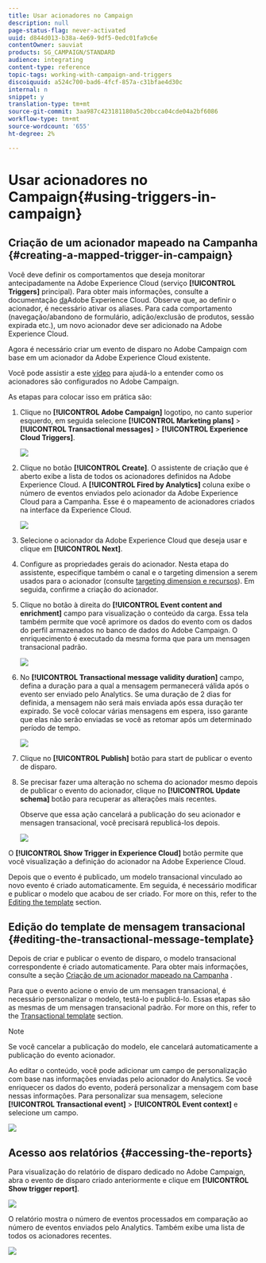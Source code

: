 ```yaml
---
title: Usar acionadores no Campaign
description: null
page-status-flag: never-activated
uuid: d844d013-b38a-4e69-9df5-0edc01fa9c6e
contentOwner: sauviat
products: SG_CAMPAIGN/STANDARD
audience: integrating
content-type: reference
topic-tags: working-with-campaign-and-triggers
discoiquuid: a524c700-bad6-4fcf-857a-c31bfae4d30c
internal: n
snippet: y
translation-type: tm+mt
source-git-commit: 3aa987c423181180a5c20bcca04cde04a2bf6086
workflow-type: tm+mt
source-wordcount: '655'
ht-degree: 2%

---
```



# Usar acionadores no Campaign{#using-triggers-in-campaign}

## Criação de um acionador mapeado na Campanha {#creating-a-mapped-trigger-in-campaign}

Você deve definir os comportamentos que deseja monitorar antecipadamente na Adobe Experience Cloud (serviço **[!UICONTROL Triggers]** principal). Para obter mais informações, consulte a documentação [da](https://marketing.adobe.com/resources/help/en_US/mcloud/triggers.html)Adobe Experience Cloud. Observe que, ao definir o acionador, é necessário ativar os aliases. Para cada comportamento (navegação/abandono de formulário, adição/exclusão de produtos, sessão expirada etc.), um novo acionador deve ser adicionado na Adobe Experience Cloud.

Agora é necessário criar um evento de disparo no Adobe Campaign com base em um acionador da Adobe Experience Cloud existente.

Você pode assistir a este [vídeo](https://helpx.adobe.com/marketing-cloud/how-to/email-marketing.html#step-two) para ajudá-lo a entender como os acionadores são configurados no Adobe Campaign.

As etapas para colocar isso em prática são:

1. Clique no **[!UICONTROL Adobe Campaign]** logotipo, no canto superior esquerdo, em seguida selecione **[!UICONTROL Marketing plans]** > **[!UICONTROL Transactional messages]** > **[!UICONTROL Experience Cloud Triggers]**.

   ![](assets/remarketing_1.png)

1. Clique no botão **[!UICONTROL Create]**. O assistente de criação que é aberto exibe a lista de todos os acionadores definidos na Adobe Experience Cloud. A **[!UICONTROL Fired by Analytics]** coluna exibe o número de eventos enviados pelo acionador da Adobe Experience Cloud para a Campanha. Esse é o mapeamento de acionadores criados na interface da Experience Cloud.

   ![](assets/remarketing_2.png)

1. Selecione o acionador da Adobe Experience Cloud que deseja usar e clique em **[!UICONTROL Next]**.
1. Configure as propriedades gerais do acionador. Nesta etapa do assistente, especifique também o canal e o targeting dimension a serem usados para o acionador (consulte [targeting dimension e recursos](../../automating/using/query.md#targeting-dimensions-and-resources)). Em seguida, confirme a criação do acionador.
1. Clique no botão à direita do **[!UICONTROL Event content and enrichment]** campo para visualização o conteúdo da carga. Essa tela também permite que você aprimore os dados do evento com os dados do perfil armazenados no banco de dados do Adobe Campaign. O enriquecimento é executado da mesma forma que para um mensagen transacional padrão.

   ![](assets/remarketing_3.png)

1. No **[!UICONTROL Transactional message validity duration]** campo, defina a duração para a qual a mensagem permanecerá válida após o evento ser enviado pelo Analytics. Se uma duração de 2 dias for definida, a mensagem não será mais enviada após essa duração ter expirado. Se você colocar várias mensagens em espera, isso garante que elas não serão enviadas se você as retomar após um determinado período de tempo.

   ![](assets/remarketing_4.png)

1. Clique no **[!UICONTROL Publish]** botão para start de publicar o evento de disparo.
1. Se precisar fazer uma alteração no schema do acionador mesmo depois de publicar o evento do acionador, clique no **[!UICONTROL Update schema]** botão para recuperar as alterações mais recentes.

   Observe que essa ação cancelará a publicação do seu acionador e mensagen transacional, você precisará republicá-los depois.

   ![](assets/remarketing_11.png)

O **[!UICONTROL Show Trigger in Experience Cloud]** botão permite que você visualização a definição do acionador na Adobe Experience Cloud.

Depois que o evento é publicado, um modelo transacional vinculado ao novo evento é criado automaticamente. Em seguida, é necessário modificar e publicar o modelo que acabou de ser criado. For more on this, refer to the [Editing the template](../../start/using/marketing-activity-templates.md) section.

## Edição do template de mensagem transacional {#editing-the-transactional-message-template}

Depois de criar e publicar o evento de disparo, o modelo transacional correspondente é criado automaticamente. Para obter mais informações, consulte a seção [Criação de um acionador mapeado na Campanha](#creating-a-mapped-trigger-in-campaign) .

Para que o evento acione o envio de um mensagen transacional, é necessário personalizar o modelo, testá-lo e publicá-lo. Essas etapas são as mesmas de um mensagen transacional padrão. For more on this, refer to the [Transactional template](../../channels/using/event-transactional-messages.md#personalizing-a-transactional-message) section.

>[!NOTE]
>
>Se você cancelar a publicação do modelo, ele cancelará automaticamente a publicação do evento acionador.

Ao editar o conteúdo, você pode adicionar um campo de personalização com base nas informações enviadas pelo acionador do Analytics. Se você enriquecer os dados do evento, poderá personalizar a mensagem com base nessas informações. Para personalizar sua mensagem, selecione **[!UICONTROL Transactional event]** > **[!UICONTROL Event context]** e selecione um campo.

![](assets/remarketing_8.png)

## Acesso aos relatórios {#accessing-the-reports}

Para visualização do relatório de disparo dedicado no Adobe Campaign, abra o evento de disparo criado anteriormente e clique em **[!UICONTROL Show trigger report]**.

![](assets/remarketing_9.png)

O relatório mostra o número de eventos processados em comparação ao número de eventos enviados pelo Analytics. Também exibe uma lista de todos os acionadores recentes.

![](assets/trigger_uc_browse_14.png)

